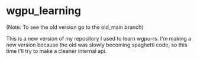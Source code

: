 # wgpu_learning
(Note: To see the old version go to the old_main branch)

This is a new version of my repository I used to learn wgpu-rs.
I'm making a new version because the old was slowly becoming spaghetti code,
so this time I'll try to make a cleaner internal api.

